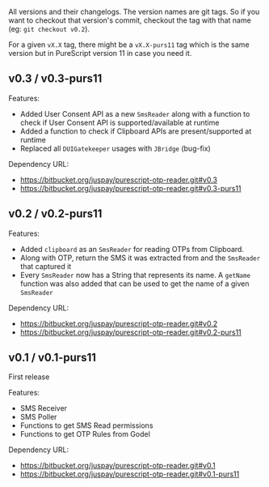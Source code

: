 All versions and their changelogs. The version names are git tags. So if you want to checkout that version's commit, checkout the tag with that name (eg: `git checkout v0.2`).

For a given `vX.X` tag, there might be a `vX.X-purs11` tag which is the same version but in PureScript version 11 in case you need it.

## v0.3 / v0.3-purs11

Features:
* Added User Consent API as a new `SmsReader` along with a function to check if User Consent API is supported/available at runtime
* Added a function to check if Clipboard APIs are present/supported at runtime
* Replaced all `DUIGatekeeper` usages with `JBridge` (bug-fix)

Dependency URL:

* https://bitbucket.org/juspay/purescript-otp-reader.git#v0.3
* https://bitbucket.org/juspay/purescript-otp-reader.git#v0.3-purs11

## v0.2 / v0.2-purs11

Features:

* Added `clipboard` as an `SmsReader` for reading OTPs from Clipboard.
* Along with OTP, return the SMS it was extracted from and the `SmsReader` that captured it
* Every `SmsReader` now has a String that represents its name. A `getName` function was also added that can be used to get the name of a given `SmsReader`

Dependency URL:

* https://bitbucket.org/juspay/purescript-otp-reader.git#v0.2
* https://bitbucket.org/juspay/purescript-otp-reader.git#v0.2-purs11

## v0.1 / v0.1-purs11
First release

Features:

* SMS Receiver
* SMS Poller
* Functions to get SMS Read permissions
* Functions to get OTP Rules from Godel

Dependency URL:

* https://bitbucket.org/juspay/purescript-otp-reader.git#v0.1
* https://bitbucket.org/juspay/purescript-otp-reader.git#v0.1-purs11